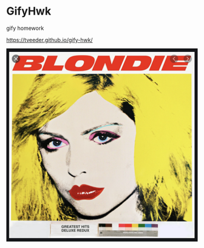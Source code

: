 # GifyHwk

gify homework


https://tveeder.github.io/gify-hwk/


<img src="assets/images/Blondie.jpg">


